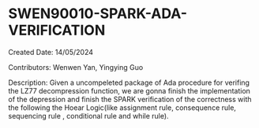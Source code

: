 # SWEN90010-SPARK-ADA-VERIFICATION
Created Date: 14/05/2024

Contributors: Wenwen Yan, Yingying Guo

Description: Given a uncompeleted package of Ada procedure for verifing the LZ77 decompression function, we are gonna finish the implementation of the depression and finish the SPARK verification of the correctness with the following the Hoear Logic(like assignment rule, consequence rule, sequencing rule , conditional rule and while rule).
